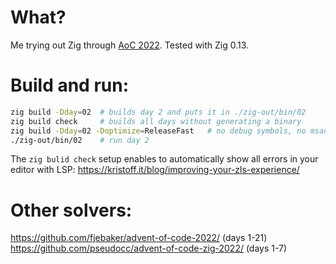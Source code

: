 # What?
Me trying out Zig through [AoC 2022](https://adventofcode.com/2022). Tested with Zig 0.13.

# Build and run:

```bash
zig build -Dday=02  # builds day 2 and puts it in ./zig-out/bin/02
zig build check     # builds all days without generating a binary
zig build -Dday=02 -Doptimize=ReleaseFast   # no debug symbols, no msan/ubsan
./zig-out/bin/02    # run day 2
```

The `zig bulid check` setup enables to automatically show all errors
in your editor with LSP:
https://kristoff.it/blog/improving-your-zls-experience/

# Other solvers:
https://github.com/fjebaker/advent-of-code-2022/ (days 1-21)
https://github.com/pseudocc/advent-of-code-zig-2022/ (days 1-7)
